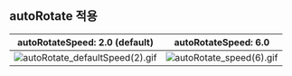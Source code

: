 ## autoRotate 적용

|autoRotateSpeed: 2.0 (default)|autoRotateSpeed: 6.0|
|---|---|
|![autoRotate_defaultSpeed(2).gif](https://github.com/meanjoo/CG2023/assets/88606886/d604767f-7254-411b-a278-6074f7c129a4)|![autoRotate_speed(6).gif](https://github.com/meanjoo/CG2023/assets/88606886/5c189935-52f1-4cd6-a986-bcf114304c1e)|
